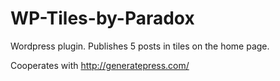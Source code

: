 # WP-Tiles-by-Paradox
Wordpress plugin. Publishes 5 posts in tiles on the home page.

Cooperates with http://generatepress.com/